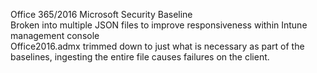 Office 365/2016 Microsoft Security Baseline  
Broken into multiple JSON files to improve responsiveness within Intune management console  
Office2016.admx trimmed down to just what is necessary as part of the baselines, ingesting the entire file causes failures on the client.
